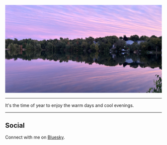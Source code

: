 

![Harvest Time](./assets/images/pinkSkyWater.jpeg)

---

It's the time of year to enjoy the warm days and cool evenings. 

---

## Social

Connect with me on [Bluesky](https://bsky.app/profile/davidmarksmith.com).

